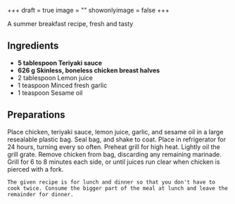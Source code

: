 +++
draft = true
image = ""
showonlyimage = false
+++

A summer breakfast recipe, fresh and tasty
<!--more-->

## Ingredients

- **5 tablespoon Teriyaki sauce**
- **626 g Skinless, boneless chicken breast halves**
- 2 tablespoon Lemon juice
- 1 teaspoon Minced fresh garlic
- 1 teaspoon Sesame oil

## Preparations

Place chicken, teriyaki sauce, lemon juice, garlic, and sesame oil in a large resealable plastic bag. Seal bag, and shake to coat. Place in refrigerator for 24 hours, turning every so often. Preheat grill for high heat. Lightly oil the grill grate. Remove chicken from bag, discarding any remaining marinade. Grill for 6 to 8 minutes each side, or until juices run clear when chicken is pierced with a fork.  

`The given recipe is for lunch and dinner so that you don't have to cook twice. Consume the bigger part of the meal at lunch and leave the remainder for dinner.`
